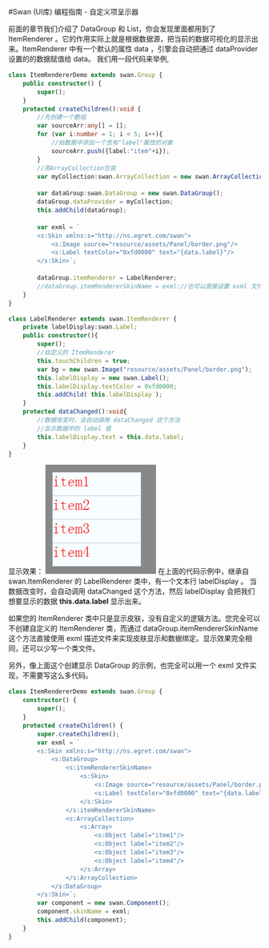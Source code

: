 #Swan (UI库) 编程指南 - 自定义项呈示器

前面的章节我们介绍了 DataGroup 和 List，你会发现里面都用到了 ItemRenderer 。它的作用实际上就是根据数据源，把当前的数据可视化的显示出来。ItemRenderer 中有一个默认的属性 data ，引擎会自动把通过 dataProvider 设置的的数据赋值给 data。
我们用一段代码来举例,

~~~ TypeScript
class ItemRendererDemo extends swan.Group {
    public constructor() {
        super();
    }
    protected createChildren():void {
        //先创建一个数组
        var sourceArr:any[] = [];
        for (var i:number = 1; i < 5; i++){
        	//给数据中添加一个含有"label"属性的对象
            sourceArr.push({label:"item"+i});
        }
        //用ArrayCollection包装
        var myCollection:swan.ArrayCollection = new swan.ArrayCollection(sourceArr);

        var dataGroup:swan.DataGroup = new swan.DataGroup();
        dataGroup.dataProvider = myCollection;
        this.addChild(dataGroup);

        var exml = `
        <s:Skin xmlns:s="http://ns.egret.com/swan">
            <s:Image source="resource/assets/Panel/border.png"/>
            <s:Label textColor="0xfd0000" text="{data.label}"/>
        </s:Skin>`;

        dataGroup.itemRenderer = LabelRenderer;
        //dataGroup.itemRendererSkinName = exml;//也可以直接设置 exml 文件做为 ItemRenderer
    }
}
~~~
``` TypeScript
class LabelRenderer extends swan.ItemRenderer {
	private labelDisplay:swan.Label;
    public constructor(){
        super();
        //自定义的 ItemRenderer
        this.touchChildren = true;
        var bg = new swan.Image("resource/assets/Panel/border.png");
        this.labelDisplay = new swan.Label();
        this.labelDisplay.textColor = 0xfd0000;
        this.addChild( this.labelDisplay );
    }
    protected dataChanged():void{
    	//数据改变时，会自动调用 dataChanged 这个方法
        //显示数据中的 label 值
        this.labelDisplay.text = this.data.label;
    }
}
```
显示效果：
![](./image/9/9-5-1.png)
在上面的代码示例中，继承自 swan.ItemRenderer 的 LabelRenderer 类中，有一个文本行 labelDisplay 。
当数据改变时，会自动调用 dataChanged 这个方法，然后 labelDisplay 会把我们想要显示的数据 **this.data.label** 显示出来。

如果您的 ItemRenderer 类中只是显示皮肤，没有自定义的逻辑方法。您完全可以不创建自定义的 ItemRenderer 类，而通过 dataGroup.itemRendererSkinName 这个方法直接使用 exml 描述文件来实现皮肤显示和数据绑定。显示效果完全相同，还可以少写一个类文件。

另外，像上面这个创建显示 DataGroup 的示例，也完全可以用一个 exml 文件实现，不需要写这么多代码。
~~~ TypeScript
class ItemRendererDemo extends swan.Group {
    constructor() {
        super();
    }
    protected createChildren() {
        super.createChildren();
        var exml = `
        <s:Skin xmlns:s="http://ns.egret.com/swan">
            <s:DataGroup>
                <s:itemRendererSkinName>
                    <s:Skin>
                        <s:Image source="resource/assets/Panel/border.png"/>
                        <s:Label textColor="0xfd0000" text="{data.label}"/>
                    </s:Skin>
                </s:itemRendererSkinName>
                <s:ArrayCollection>
                    <s:Array>
                        <s:Object label="item1"/>
                        <s:Object label="item2"/>
                        <s:Object label="item3"/>
                        <s:Object label="item4"/>
                    </s:Array>
                </s:ArrayCollection>
            </s:DataGroup>
        </s:Skin>`;
        var component = new swan.Component();
        component.skinName = exml;
        this.addChild(component);
    }
}
~~~
